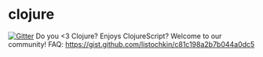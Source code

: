 # clojure

[![Gitter](https://badges.gitter.im/Join%20Chat.svg)](https://gitter.im/dev-ua/clojure?utm_source=badge&utm_medium=badge&utm_campaign=pr-badge&utm_content=badge)
Do you &lt;3 Clojure? Enjoys ClojureScript? Welcome to our community! FAQ: https://gist.github.com/listochkin/c81c198a2b7b044a0dc5
